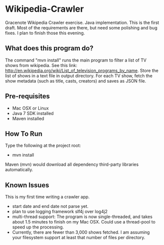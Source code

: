 # Wikipedia-Crawler

Gracenote Wikipedia Crawler exercise. Java implementation. This is the first draft. Most of the requirements are there, but need some polishing and bug fixes. I plan to finish those this evening.

## What does this program do?
The command "mvn install" runs the main program to filter a list of TV shows from wikipedia. See this link: http://en.wikipedia.org/wiki/List_of_television_programs_by_name. Store the list of shows in a text file in output directory. For each TV show, fetch the show metadata (such as title, casts, creators) and saves as JSON file.

## Pre-requisites
* Mac OSX or Linux
* Java 7 SDK installed
* Maven installed

## How To Run
Type the following at the project root:
* mvn install

Maven (mvn) would download all dependency third-party libraries automatically. 

## Known Issues
This is my first time writing a crawler app. 
* start date and end date not parse yet. 
* plan to use logging framework slf4j over log4j2
* multi-thread support: The program is now single-threaded, and takes about 1.5 minutes to finish on my Mac OSX. Could use a thread-pool to speed up the processing.
* Currently, there are fewer than 3,000 shows fetched. I am assuming your filesystem support at least that number of files per directory.





